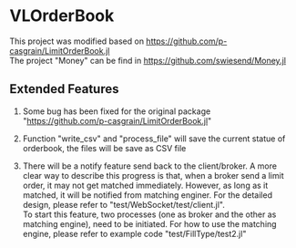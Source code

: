 # VLOrderBook
This project was modified based on https://github.com/p-casgrain/LimitOrderBook.jl<br>
The project "Money" can be find in https://github.com/swiesend/Money.jl

## Extended Features
1. Some bug has been fixed for the original package "https://github.com/p-casgrain/LimitOrderBook.jl"

2. Function "write_csv" and "process_file" will save the current statue of orderbook, the files will be save as CSV file

3. There will be a notify feature send back to the client/broker. A more clear way to describe this progress is that, when a broker send a limit order, it may not get matched immediately. However, as long as it matched, it will be notified from matching enginer. For the detailed design, please refer to "test/WebSocket/test/client.jl".<br>
To start this feature, two processes (one as broker and the other as matching engine), need to be initiated. For how to use the matching engine, please refer to example code "test/FillType/test2.jl"